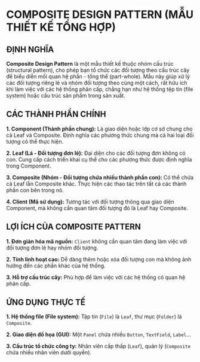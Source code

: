 # COMPOSITE DESIGN PATTERN (MẪU THIẾT KẾ TỔNG HỢP)

## ĐỊNH NGHĨA
**Composite Design Pattern** là một mẫu thiết kế thuộc nhóm cấu trúc (structural pattern), 
cho phép bạn tổ chức các đối tượng theo cấu trúc cây để biểu diễn mối quan hệ phần - tổng thể (part-whole). 
Mẫu này giúp xử lý các đối tượng riêng lẻ và nhóm đối tượng theo cùng một cách, 
rất hữu ích khi làm việc với các hệ thống phân cấp, chẳng hạn như hệ thống tệp tin (file system) 
hoặc cấu trúc sản phẩm trong sản xuất.

## CÁC THÀNH PHẦN CHÍNH
**1. Component (Thành phần chung):** Là giao diện hoặc lớp cơ sở chung cho cả Leaf và Composite.
Định nghĩa các phương thức chung mà cả hai loại đối tượng có thể thực hiện.

**2. Leaf (Lá - Đối tượng đơn lẻ):** Đại diện cho các đối tượng đơn không có con.
Cung cấp cách triển khai cụ thể cho các phương thức được định nghĩa trong Component.

**3. Composite (Nhóm - Đối tượng chứa nhiều thành phần con):** Có thể chứa cả Leaf lẫn Composite khác.
Thực hiện các thao tác trên tất cả các thành phần con bên trong nó.

**4. Client (Mã sử dụng):** Tương tác với đối tượng thông qua giao diện Component,
mà không cần quan tâm đối tượng đó là Leaf hay Composite.

## LỢI ÍCH CỦA COMPOSITE PATTERN
**1. Đơn giản hóa mã nguồn:** `Client` không cần quan tâm đang làm việc với đối tượng đơn lẻ hay nhóm đối tượng. 

**2. Tính linh hoạt cao:** Dễ dàng thêm hoặc xóa đối tượng con mà không ảnh hưởng đến các phần khác của hệ thống. 

**3. Hỗ trợ cấu trúc cây:** Phù hợp để làm việc với các hệ thống có quan hệ phân cấp. 

## ỨNG DỤNG THỰC TẾ
**1. Hệ thống file (File system):** Tập tin (`File`) là `Leaf`, thư mục (`Folder`) là `Composite`.

**2. Giao diện đồ họa (GUI):** Một `Panel` chứa nhiều `Button`, `TextField`, `Label`...

**3. Cấu trúc tổ chức công ty:** Nhân viên cấp thấp (`Leaf`), quản lý (`Composite` chứa nhiều nhân viên dưới quyền).
